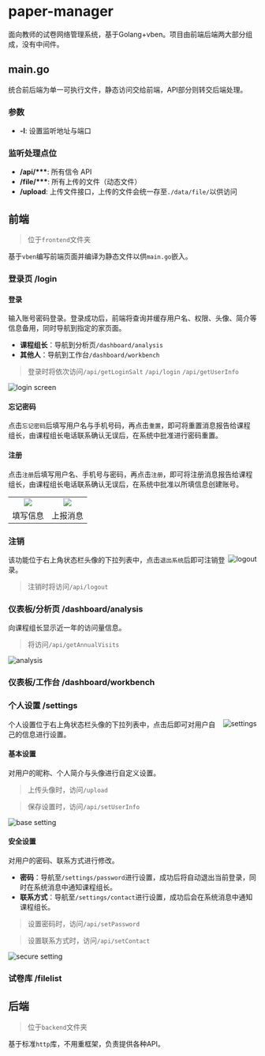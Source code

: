 # paper-manager
面向教师的试卷网络管理系统，基于Golang+vben。项目由前端后端两大部分组成，没有中间件。

## main.go
统合前后端为单一可执行文件，静态访问交给前端，API部分则转交后端处理。
### 参数
- **-l**: 设置监听地址与端口
### 监听处理点位
- **/api/\*\*\***: 所有信令 API
- **/file/\*\*\***: 所有上传的文件（动态文件）
- **/upload**: 上传文件接口，上传的文件会统一存至`./data/file/`以供访问


## 前端
> 位于`frontend`文件夹

基于`vben`编写前端页面并编译为静态文件以供`main.go`嵌入。

### 登录页 /login

#### 登录
输入账号密码登录。登录成功后，前端将查询并缓存用户名、权限、头像、简介等信息备用，同时导航到指定的家页面。
- **课程组长**：导航到分析页`/dashboard/analysis`
- **其他人**：导航到工作台`/dashboard/workbench`
> 登录时将依次访问`/api/getLoginSalt` `/api/login` `/api/getUserInfo`

![login screen](https://user-images.githubusercontent.com/41315874/226117983-c1e69916-def0-4746-939a-5041412b755f.png)

#### 忘记密码
点击`忘记密码`后填写用户名与手机号码，再点击`重置`，即可将重置消息报告给课程组长，由课程组长电话联系确认无误后，在系统中批准进行密码重置。
#### 注册
点击`注册`后填写用户名、手机号与密码，再点击`注册`，即可将注册消息报告给课程组长，由课程组长电话联系确认无误后，在系统中批准以所填信息创建账号。

<table>
	<tr>
		<td align="center"><img src="https://user-images.githubusercontent.com/41315874/226804117-40cfe055-d4ca-440f-9129-1599a126f520.png"></td>
		<td align="center"><img src="https://user-images.githubusercontent.com/41315874/226804339-936e38df-e8ea-4d85-a29f-75f191538fee.png"></td>
	</tr>
    <tr>
		<td align="center">填写信息</td>
		<td align="center">上报消息</td>
	</tr>
</table>

### 注销

<img align="right" src="https://user-images.githubusercontent.com/41315874/226120865-9f8d57bf-3884-420e-9ff6-008f50fb52d6.png" alt="logout" />

该功能位于右上角状态栏头像的下拉列表中，点击`退出系统`后即可注销登录。
> 注销时将访问`/api/logout`

### 仪表板/分析页 /dashboard/analysis
向课程组长显示近一年的访问量信息。
> 将访问`/api/getAnnualVisits`

![analysis](https://user-images.githubusercontent.com/41315874/226802920-f6b43a7b-6191-4dcb-9f48-364c161c1cfd.png)

### 仪表板/工作台 /dashboard/workbench

### 个人设置 /settings

<img align="right" src="https://user-images.githubusercontent.com/41315874/226120888-ce79c227-7f0f-4681-ab74-99ce4433d768.png" alt="settings" />

个人设置位于右上角状态栏头像的下拉列表中，点击后即可对用户自己的信息进行设置。
#### 基本设置
对用户的昵称、个人简介与头像进行自定义设置。
> 上传头像时，访问`/upload`

> 保存设置时，访问`/api/setUserInfo`

![base setting](https://user-images.githubusercontent.com/41315874/226120541-e2cc77e7-6601-49bb-8f8e-fe6d348f210b.png)

#### 安全设置
对用户的密码、联系方式进行修改。
- **密码**：导航至`/settings/password`进行设置，成功后将自动退出当前登录，同时在系统消息中通知课程组长。
- **联系方式**：导航至`/settings/contact`进行设置，成功后会在系统消息中通知课程组长。
> 设置密码时，访问`/api/setPassword`

> 设置联系方式时，访问`/api/setContact`

![secure setting](https://user-images.githubusercontent.com/41315874/226120560-83a8fa95-f2db-4202-8aee-a99c32b55b43.png)

### 试卷库 /filelist


## 后端
> 位于`backend`文件夹

基于标准`http`库，不用重框架，负责提供各种API。
